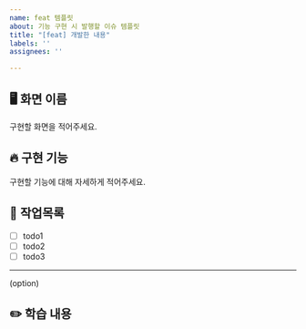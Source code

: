 ```yaml
---
name: feat 템플릿
about: 기능 구현 시 발행할 이슈 템플릿
title: "[feat] 개발한 내용"
labels: ''
assignees: ''

---
```


## 🖥️ 화면 이름
구현할 화면을 적어주세요.

## 🔥 구현 기능
구현할 기능에 대해 자세하게 적어주세요.

## 🚧 작업목록
- [ ] todo1
- [ ] todo2
- [ ] todo3

---
(option) 
## ✏️ 학습 내용
